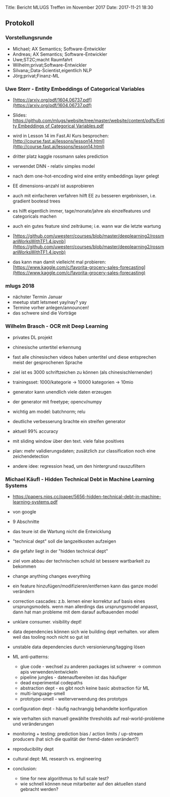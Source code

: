 Title: Bericht MLUGS Treffen im November 2017
Date: 2017-11-21 18:30

## Protokoll

### Vorstellungsrunde

- Michael; AX Semantics; Software-Entwickler
- Andreas; AX Semantics; Software-Entwickler
- Uwe;ST2C;macht Raumfahrt
- Wilhelm;privat;Software-Entwickler
- Silvana;;Data-Scientist,eigentlich NLP
- Jörg;privat;Finanz-ML


### Uwe Sterr - Entity Embeddings of Categorical Variables

- [https://arxiv.org/pdf/1604.06737.pdf](https://arxiv.org/pdf/1604.06737.pdf)
- Slides: [https://github.com/mlugs/website/tree/master/website/content/pdfs/Entity Embeddings of Categorical Variables.pdf](https://github.com/mlugs/website/tree/master/website/content/pdfs/Entity%20Embeddings%20of%20Categorical%20Variables.pdf)


- wird in Lesson 14 im Fast.AI Kurs besprochen: [http://course.fast.ai/lessons/lesson14.html](http://course.fast.ai/lessons/lesson14.html)
- dritter platz kaggle rossmann sales prediction
- verwendet DNN - relativ simples model
- nach dem one-hot-encoding wird eine entity embeddings layer gelegt
- EE dimensions-anzahl ist ausprobieren
- auch mit einfacheren verfahren hilft EE zu besseren ergebnissen, i.e. gradient bootesd trees
- es hilft eigentlich immer, tage/monate/jahre als einzelfeatures und categoricals machen
- auch ein gutes feature sind zeiträume; i.e. wann war die letzte wartung
- [https://github.com/uwesterr/courses/blob/master/deeplearning2/rossmanWorksWithTF1.4.ipynb](https://github.com/uwesterr/courses/blob/master/deeplearning2/rossmanWorksWithTF1.4.ipynb)
- das kann man damit vielleicht mal probieren: [https://www.kaggle.com/c/favorita-grocery-sales-forecasting](https://www.kaggle.com/c/favorita-grocery-sales-forecasting)


### mlugs 2018

- nächster Termin Januar
- meetup statt letsmeet yay/nay?  yay
- Termine vorher anlegen/announcen!
- das schwere sind die Vorträge


### Wilhelm Brasch - OCR mit Deep Learning

* privates DL projekt
* chinesische untertitel erkennung
* fast alle chinesischen videos haben untertitel und diese entsprechen meist der gesprochenen Sprache
* ziel ist es 3000 schriftzeichen zu können (als chinesischlernender)
* trainingsset: 1000/kategorie -> 10000 kategorien -> 10mio
* generator kann unendlich viele daten erzeugen
* der generator mit freetype; opencv/numpy
* wichtig am model: batchnorm; relu
* deutliche verbesserung brachte ein streifen generator
* aktuell 99% accuracy
* mit sliding window über den text. viele false positives

* plan: mehr validierungsdaten; zusätzlich zur classification noch eine zeichendetection
* andere idee: regression head, um den hintergrund rauszufiltern


### Michael Käufl - Hidden Technical Debt in Machine Learning Systems

* https://papers.nips.cc/paper/5656-hidden-technical-debt-in-machine-learning-systems.pdf
* von google
* 9 Abschnitte
* das teure ist die Wartung nicht die Entwicklung
* "technical dept" soll die langzeitkosten aufzeigen
* die gefahr liegt in der "hidden technical dept"
* ziel vom abbau der technischen schuld ist bessere wartbarkeit zu bekommen
* change anything changes everything
* ein feature hinzufügen/modifizieren/entfernen kann das ganze model verändern
* correction cascades: z.b. lernen einer korrektur auf basis eines ursprungsmodels. wenn man allerdings das ursprungsmodel anpasst, dann hat man probleme mit dem darauf aufbauenden model
* unklare consumer. visibility dept!
* data dependencies können sich wie building dept verhalten. vor allem weil das tooling noch nicht so gut ist
* unstable data dependencies durch versionierung/tagging lösen
* ML anti-patterns:
  * glue code - wechsel zu anderen packages ist schwerer -> common apis verwenden/entwickeln
  * pipeline jungles - datenaufbereiten ist das häufiger
  * dead experimental codepaths
  * abstraction dept - es gibt noch keine basic abstraction für ML
  * multi-language-smell
  * prototype-smell - weiterverwendung des prototyps
* configuration dept - häufig nachrangig behandelte konfiguration
* wie verhalten sich manuell gewählte thresholds auf real-world-probleme und veränderungen
* monitoring + testing: prediction bias / action limits / up-stream producers (hat sich die qualität der fremd-daten verändert?)
* reproducibility dept
* cultural dept: ML research vs. engineering

* conclusion:
  * time for new algorithmus to full scale test?
  * wie schnell können neue mitarbeiter auf den aktuellen stand gebracht werden?
